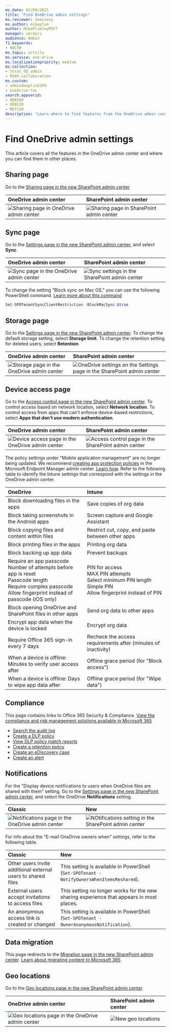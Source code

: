 ```yaml
---
ms.date: 02/09/2021
title: "Find OneDrive admin settings"
ms.reviewer: daminasy
ms.author: mikeplum
author: MikePlumleyMSFT
manager: serdars
audience: Admin
f1.keywords:
- NOCSH
ms.topic: article
ms.service: one-drive
ms.localizationpriority: medium
ms.collection: 
- Strat_OD_admin
- M365-collaboration
ms.custom:
- admindeeplinkSPO
- onedrive-toc
search.appverid:
- ODB160
- ODB150
- MET150
description: "Learn where to find features from the OneDrive admin center. "
---
```


# Find OneDrive admin settings

This article covers all the features in the OneDrive admin center and where you can find them in other places.

## Sharing page

Go to the <a href="https://go.microsoft.com/fwlink/?linkid=2185222" target="_blank">Sharing page in the new SharePoint admin center</a>.

| OneDrive admin center | SharePoint admin center |
|:-----|:-----|
|![Sharing page in OneDrive admin center](media/sharing-page.png)|![Sharing page in SharePoint admin center](media/sp-sharing-page.png) |

## Sync page

Go to the <a href="https://go.microsoft.com/fwlink/?linkid=2185072" target="_blank">Settings page in the new SharePoint admin center</a>, and select **Sync**.

| OneDrive admin center | SharePoint admin center |
|:-----|:-----|
|![Sync page in the OneDrive admin center](media/sync-page.png)|![Sync settings in the SharePoint admin center](media/sp-sync-settings.png) |

To change the setting "Block sync on Mac OS," you can use the following PowerShell command. [Learn more about this command](/powershell/module/sharepoint-online/set-spotenantsyncclientrestriction)

```PowerShell
Set-SPOTenantSyncClientRestriction -BlockMacSync:$true
```

## Storage page

Go to the <a href="https://go.microsoft.com/fwlink/?linkid=2185072" target="_blank">Settings page in the new SharePoint admin center</a>. To change the default storage setting, select **Storage limit**. To change the retention setting for deleted users, select **Retention**. 

| OneDrive admin center | SharePoint admin center |
|:-----|:-----|
|![Storage page in the OneDrive admin center](media/storage-page.png)|![OneDrive settings on the Settings page in the SharePoint admin center](media/settings-page.png) |

## Device access page

Go to the <a href="https://go.microsoft.com/fwlink/?linkid=2185071" target="_blank">Access control page in the new SharePoint admin center</a>. To control access based on network location, select **Network location**. To control access from apps that can't enforce device-based restrictions, select **Apps that don't use modern authentication**.

| OneDrive admin center | SharePoint admin center |
|:-----|:-----|
|![Device access page in the OneDrive admin center](media/device-access.png)|![Access control page in the SharePoint admin center](media/access-control.png) |

The policy settings under "Mobile application management" are no longer being updated. We recommend [creating app protection policies](https://endpoint.microsoft.com/?ref=AdminCenter#blade/Microsoft_Intune_DeviceSettings/AppsMenu/appProtection) in the Microsoft Endpoint Manager admin center. [Learn how](/mem/intune/apps/app-protection-policies). Refer to the following table to identify the Intune settings that correspond with the settings in the OneDrive admin center. 

| OneDrive | Intune |
|:-----|:-----|
|Block downloading files in the apps |Save copies of org data  <br/> |
|Block taking screenshots in the Android apps <br/> |Screen capture and Google Assistant  <br/> |
|Block copying files and content within files <br/> |Restrict cut, copy, and paste between other apps  <br/> |
|Block printing files in the apps <br/> |Printing org data  <br/> |
|Block backing up app data <br/> |Prevent backups  <br/> |
|Require an app passcode <br/>Number of attempts before app is reset <br/>Passcode length <br/>Require complex passcode <br/>Allow fingerprint instead of passcode (iOS only) <br/> |PIN for access  <br/> MAX PIN attempts<br/>Select minimum PIN length<br/>Simple PIN<br/>Allow fingerprint instead of PIN<br/>|
|Block opening OneDrive and SharePoint files in other apps <br/> |Send org data to other apps  <br/> |
|Encrypt app data when the device is locked <br/> |Encrypt org data  <br/> |
|Require Office 365 sign-in every 7 days <br/> |Recheck the access requirements after (minutes of inactivity)  <br/> |
|When a device is offline: Minutes to verify user access after <br/> |Offline grace period (for "Block access")  <br/> |
|When a device is offline: Days to wipe app data after <br/> |Offline grace period (for "Wipe data")  <br/> |

## Compliance

This page contains links to Office 365 Security & Compliance. [View the compliance and risk management solutions available in Microsoft 365](https://compliance.microsoft.com/solutioncatalog)

- [Search the audit log](https://compliance.microsoft.com/auditlogsearch?viewid=Search)
- [Create a DLP policy](https://compliance.microsoft.com/datalossprevention?viewid=policiesn)
- [View DLP policy match reports](https://compliance.microsoft.com/reports/dlppolicymatchesreport)
- [Create a retention policy](https://compliance.microsoft.com/informationgovernance?viewid=retention)
- [Create an eDiscovery case](https://compliance.microsoft.com/classicediscovery)
- [Create an alert](https://compliance.microsoft.com/compliancealerts)

## Notifications

For the "Display device notifications to users when OneDrive files are shared with them" setting, Go to the <a href="https://go.microsoft.com/fwlink/?linkid=2185072" target="_blank">Settings page in the new SharePoint admin center</a>, and select the OneDrive **Notifications** setting.

| Classic | New |
|:-----|:-----|
|![Notifications page in the OneDrive admin center](media/notifications-od.png)|![NOtifications setting in the SharePoint admin center](media/notifications.png) |

For info about the "E-mail OneDrive owners when" settings, refer to the following table.

| Classic | New |
|:-----|:-----|
|Other users invite additional external users to shared files <br/> |This setting is available in PowerShell (`Set-SPOTenant -NotifyOwnersWhenItemsReshared`).  <br/> |
|External users accept invitations to access files <br/> |This setting no longer works for the new sharing experience that appears in most places.  <br/> |
|An anonymous access link is created or changed <br/> |This setting is available in PowerShell (`Set-SPOTenant -OwnerAnonymousNotification`).  <br/> |

## Data migration

This page redirects to the <a href="https://go.microsoft.com/fwlink/?linkid=2185075" target="_blank">Migration page in the new SharePoint admin center</a>. [Learn about migrating content to Microsoft 365](/sharepointmigration/migrate-to-sharepoint-online).

## Geo locations

Go to the <a href="https://go.microsoft.com/fwlink/p/?linkid=2077149" target="_blank">Geo locations page in the new SharePoint admin center</a>.

| OneDrive admin center | SharePoint admin center |
|:-----|:-----|
|![Geo locations page in the OneDrive admin center](media/geo-locations.png)|![New geo locations](media/new-geo-locations.png)|
